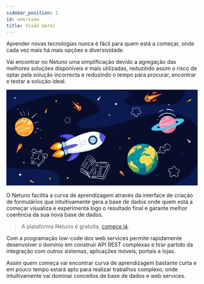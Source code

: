 ```yaml
---
sidebar_position: 1
id: overview
title: Visão Geral
---
```


Aprender novas tecnologias nunca é fácil para quem está a começar, onde cada vez mais há mais opções e diversividade.

Vai encontrar no Netuno uma simplificação devido a agregação das melhores soluções disponíveis e mais utilizadas, reduzindo assim o risco de optar pela solução incorrecta e reduzindo o tempo para procurar, encontrar e testar a solução ideal.

![Netuno é a plataforma para aprender desenvolvimento Web](/docs/assets/academy/overview.jpg "Netuno é a plataforma para aprender desenvolvimento Web.")

O Netuno facilita a curva de aprendizagem através da interface de criação de formulários que intuitivamente gera a base de dados onde quem está a começar visualiza e experimenta logo o resultado final e garante melhor coerência da sua nova base de dados.

> A plataforma Netuno é gratuita, [comece já](../get-started/installation/).

Com a programação low-code dos web services permite rapidamente desenvolver o domínio em construir API REST complexas e tirar partido da integração com outros sistemas, aplicações móveis, portais e lojas.

Assim quem começa vai encontrar curva de aprendizagem bastante curta e em pouco tempo estará apto para realizar trabalhos complexo, onde intuitivamente vai dominar conceitos de base de dados e web services.
